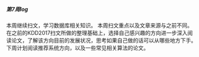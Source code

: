 ##### 第7周log
本周继续扫文，学习数据库相关知识。
本周扫文重点以及文章来源与之前不同。在之前的KDD2017扫文所做的整理基础上，选择自己感兴趣的方向进一步深入阅读论文，了解该方向目前的发展状况，思考如果自己做的话可以从哪些地方下手。
下周计划阅读推荐系统方向，以及一些常见相关算法的论文。
